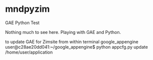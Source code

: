 mndpyzim
=======

GAE Python Test

Nothing much to see here. Playing with GAE and Python.

to update GAE for Zimsite from within terminal google_appengine
user@c28ae20dd041:~/google_appengine$ python appcfg.py update /home/user/application         
